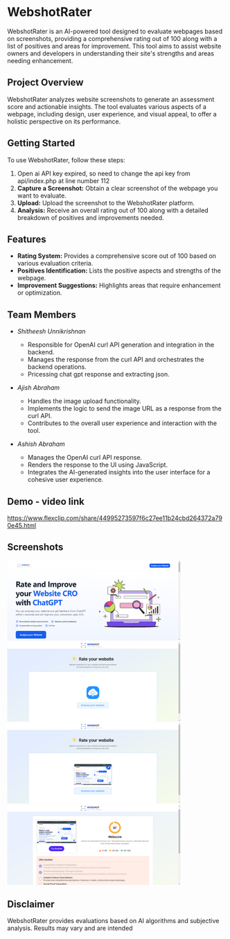 # WebshotRater

WebshotRater is an AI-powered tool designed to evaluate webpages based on screenshots, providing a comprehensive rating out of 100 along with a list of positives and areas for improvement. This tool aims to assist website owners and developers in understanding their site's strengths and areas needing enhancement.

## Project Overview

WebshotRater analyzes website screenshots to generate an assessment score and actionable insights. The tool evaluates various aspects of a webpage, including design, user experience, and visual appeal, to offer a holistic perspective on its performance.

## Getting Started

To use WebshotRater, follow these steps:
1. Open ai API key expired, so need to change the api key from api/index.php at line number 112
2. **Capture a Screenshot:** Obtain a clear screenshot of the webpage you want to evaluate.
3. **Upload:** Upload the screenshot to the WebshotRater platform.
4. **Analysis:** Receive an overall rating out of 100 along with a detailed breakdown of positives and improvements needed.

## Features

- **Rating System:** Provides a comprehensive score out of 100 based on various evaluation criteria.
- **Positives Identification:** Lists the positive aspects and strengths of the webpage.
- **Improvement Suggestions:** Highlights areas that require enhancement or optimization.

## Team Members

- *Shitheesh Unnikrishnan*
  - Responsible for OpenAI curl API generation and integration in the backend.
  - Manages the response from the curl API and orchestrates the backend operations.
  - Pricessing chat gpt response and extracting json.

- *Ajish Abraham*
  - Handles the image upload functionality.
  - Implements the logic to send the image URL as a response from the curl API.
  - Contributes to the overall user experience and interaction with the tool.

- *Ashish Abraham*
  - Manages the OpenAI curl API response.
  - Renders the response to the UI using JavaScript.
  - Integrates the AI-generated insights into the user interface for a cohesive user experience.

## Demo - video link
https://www.flexclip.com/share/44995273597f6c27ee11b24cbd264372a790e45.html

## Screenshots
<img src="https://github.com/ashishabr/webshot-tracker/blob/main/img/Screenshot%202023-11-22%20212905.png" alt="Alt Text" width="400" /> 
<img src="https://github.com/ashishabr/webshot-tracker/blob/main/img/Screenshot%202023-11-22%20212924.png" alt="Alt Text" width="400" />
<img src="https://github.com/ashishabr/webshot-tracker/blob/main/img/Screenshot%202023-11-22%20212946.png" alt="Alt Text" width="400"/>   
<img src="https://github.com/ashishabr/webshot-tracker/blob/main/img/Screenshot%202023-11-22%20213106.png" alt="Alt Text" width="400" />

## Disclaimer

WebshotRater provides evaluations based on AI algorithms and subjective analysis. Results may vary and are intended
